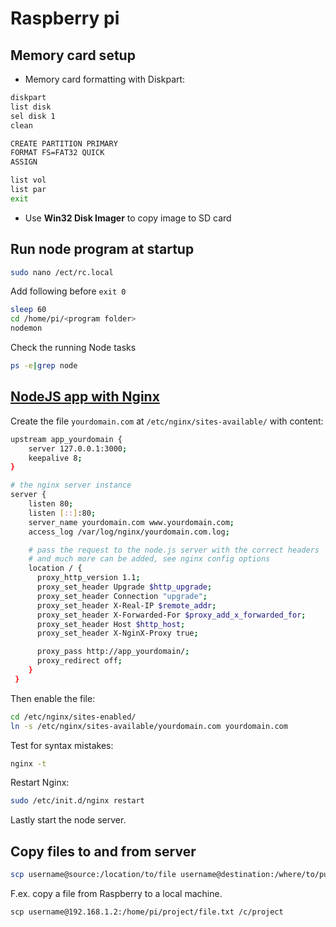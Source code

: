 # Raspberry pi

## Memory card setup
- Memory card formatting with Diskpart:
```sh
diskpart
list disk
sel disk 1
clean

CREATE PARTITION PRIMARY
FORMAT FS=FAT32 QUICK
ASSIGN

list vol
list par
exit
```
- Use __Win32 Disk Imager__ to copy image to SD card


## Run node program at startup
```sh
sudo nano /ect/rc.local
```
Add following before `exit 0`
```sh
sleep 60
cd /home/pi/<program folder>
nodemon
```

Check the running Node tasks
```sh
ps -e|grep node
```

## [NodeJS app with Nginx](https://stackoverflow.com/questions/5009324/node-js-nginx-what-now)

Create the file `yourdomain.com` at `/etc/nginx/sites-available/` with content:

```sh
upstream app_yourdomain {
    server 127.0.0.1:3000;
    keepalive 8;
}

# the nginx server instance
server {
    listen 80;
    listen [::]:80;
    server_name yourdomain.com www.yourdomain.com;
    access_log /var/log/nginx/yourdomain.com.log;

    # pass the request to the node.js server with the correct headers
    # and much more can be added, see nginx config options
    location / {
      proxy_http_version 1.1;
      proxy_set_header Upgrade $http_upgrade;
      proxy_set_header Connection "upgrade";
      proxy_set_header X-Real-IP $remote_addr;
      proxy_set_header X-Forwarded-For $proxy_add_x_forwarded_for;
      proxy_set_header Host $http_host;
      proxy_set_header X-NginX-Proxy true;

      proxy_pass http://app_yourdomain/;
      proxy_redirect off;
    }
 }
```

Then enable the file:

```sh
cd /etc/nginx/sites-enabled/ 
ln -s /etc/nginx/sites-available/yourdomain.com yourdomain.com
````

Test for syntax mistakes:
```sh
nginx -t
```

Restart Nginx:
```sh
sudo /etc/init.d/nginx restart
```

Lastly start the node server.



## Copy files to and from server

```sh
scp username@source:/location/to/file username@destination:/where/to/put
```

F.ex. copy a file from Raspberry to a local machine.

`scp username@192.168.1.2:/home/pi/project/file.txt /c/project`